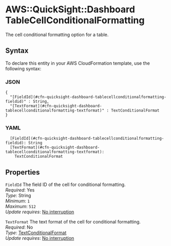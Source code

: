 # AWS::QuickSight::Dashboard TableCellConditionalFormatting<a name="aws-properties-quicksight-dashboard-tablecellconditionalformatting"></a>

The cell conditional formatting option for a table\.

## Syntax<a name="aws-properties-quicksight-dashboard-tablecellconditionalformatting-syntax"></a>

To declare this entity in your AWS CloudFormation template, use the following syntax:

### JSON<a name="aws-properties-quicksight-dashboard-tablecellconditionalformatting-syntax.json"></a>

```
{
  "[FieldId](#cfn-quicksight-dashboard-tablecellconditionalformatting-fieldid)" : String,
  "[TextFormat](#cfn-quicksight-dashboard-tablecellconditionalformatting-textformat)" : TextConditionalFormat
}
```

### YAML<a name="aws-properties-quicksight-dashboard-tablecellconditionalformatting-syntax.yaml"></a>

```
  [FieldId](#cfn-quicksight-dashboard-tablecellconditionalformatting-fieldid): String
  [TextFormat](#cfn-quicksight-dashboard-tablecellconditionalformatting-textformat): 
    TextConditionalFormat
```

## Properties<a name="aws-properties-quicksight-dashboard-tablecellconditionalformatting-properties"></a>

`FieldId`  <a name="cfn-quicksight-dashboard-tablecellconditionalformatting-fieldid"></a>
The field ID of the cell for conditional formatting\.  
*Required*: Yes  
*Type*: String  
*Minimum*: `1`  
*Maximum*: `512`  
*Update requires*: [No interruption](https://docs.aws.amazon.com/AWSCloudFormation/latest/UserGuide/using-cfn-updating-stacks-update-behaviors.html#update-no-interrupt)

`TextFormat`  <a name="cfn-quicksight-dashboard-tablecellconditionalformatting-textformat"></a>
The text format of the cell for conditional formatting\.  
*Required*: No  
*Type*: [TextConditionalFormat](aws-properties-quicksight-dashboard-textconditionalformat.md)  
*Update requires*: [No interruption](https://docs.aws.amazon.com/AWSCloudFormation/latest/UserGuide/using-cfn-updating-stacks-update-behaviors.html#update-no-interrupt)